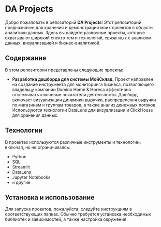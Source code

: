 # DA Projects

Добро пожаловать в репозиторий **DA Projects**! Этот репозиторий предназначен для хранения и демонстрации моих проектов в области аналитики данных. Здесь вы найдете различные проекты, которые охватывают широкий спектр тем и технологий, связанных с анализом данных, визуализацией и бизнес-аналитикой.

## Содержание

В этом репозитории представлены следующие проекты:

- **Разработка дашборда для системы МойСклад**: Проект направлен на создание инструмента для мониторинга бизнеса, позволяющего владельцу компании Domino Home & Horeca эффективно отслеживать ключевые показатели деятельности. Дашборд включает визуализации динамики выручки, распределения выручки по магазинам и группам товаров, а также анализ денежных потоков. Используются технологии DataLens для визуализации и ClickHouse для хранения данных.

## Технологии

В проектах используются различные инструменты и технологии, включая, но не ограничиваясь:

- Python
- SQL
- Streamlit
- DataLens
- Jupyter Notebooks
- и другие

## Установка и использование

Для запуска проектов, пожалуйста, следуйте инструкциям в соответствующих папках. Обычно требуется установка необходимых библиотек и зависимостей, а также настройка окружения.

